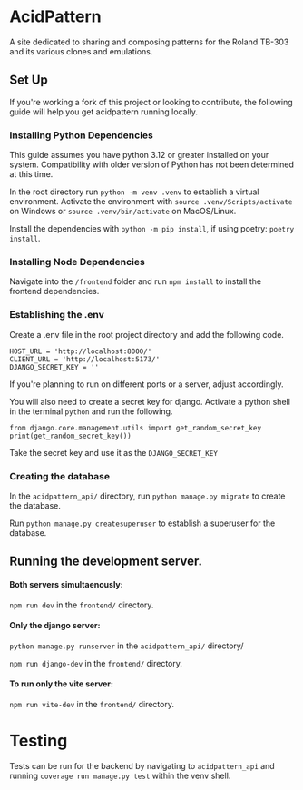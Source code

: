 # AcidPattern

A site dedicated to sharing and composing patterns for the Roland TB-303 and its various clones and emulations.



## Set Up

If you're working a fork of this project or looking to contribute, the following guide will help you get acidpattern running locally.

### Installing Python Dependencies

This guide assumes you have python 3.12 or greater installed on your system. Compatibility with older version of Python has not been determined at this time.

In the root directory run `python -m venv .venv` to establish a virtual environment. Activate the environment with `source .venv/Scripts/activate` on Windows or `source .venv/bin/activate` on MacOS/Linux.

Install the dependencies with `python -m pip install`, if using poetry: `poetry install`.

### Installing Node Dependencies

Navigate into the `/frontend` folder and run `npm install` to install the frontend dependencies.

### Establishing the .env

Create a .env file in the root project directory and add the following code.

```
HOST_URL = 'http://localhost:8000/'
CLIENT_URL = 'http://localhost:5173/'
DJANGO_SECRET_KEY = ''
```
If you're planning to run on different ports or a server, adjust accordingly.

You will also need to create a secret key for django.
Activate a python shell in the terminal `python` and run the following.
```
from django.core.management.utils import get_random_secret_key
print(get_random_secret_key())
```
Take the secret key and use it as the `DJANGO_SECRET_KEY`

### Creating the database

In the `acidpattern_api/` directory, run `python manage.py migrate` to create the database.

Run `python manage.py createsuperuser` to establish a superuser for the database.

## Running the development server.

#### Both servers simultaenously:
`npm run dev` in the `frontend/` directory.
#### Only the django server:

`python manage.py runserver` in the `acidpattern_api/` directory/

`npm run django-dev` in the `frontend/` directory.
#### To run only the vite server:
`npm run vite-dev` in the `frontend/` directory.

# Testing

Tests can be run for the backend by navigating to `acidpattern_api` and running `coverage run manage.py test` within the venv shell.

